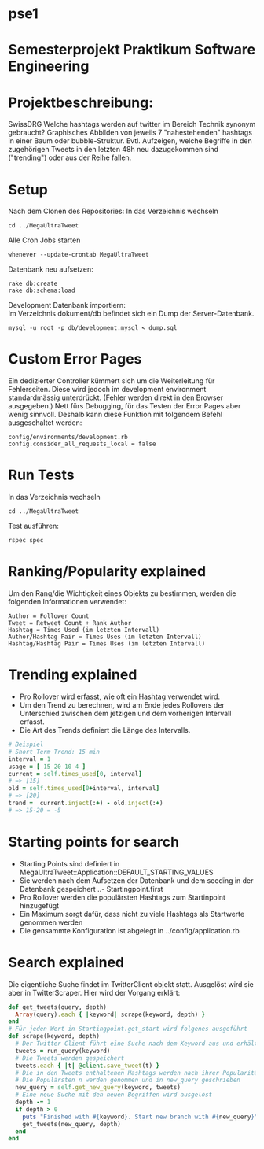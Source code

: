 # pse1
Semesterprojekt Praktikum Software Engineering
==============================================
# Projektbeschreibung:
SwissDRG
Welche hashtags werden auf twitter im Bereich Technik synonym gebraucht?
Graphisches Abbilden von jeweils 7 "nahestehenden" hashtags in einer Baum oder bubble-Struktur.
Evtl. Aufzeigen, welche Begriffe in den zugehörigen Tweets in den letzten 48h neu dazugekommen
sind ("trending") oder aus der Reihe fallen.

# Setup
Nach dem Clonen des Repositories:
In das Verzeichnis wechseln
```
cd ../MegaUltraTweet
```
Alle Cron Jobs starten
```
whenever --update-crontab MegaUltraTweet
```
Datenbank neu aufsetzen:
```
rake db:create
rake db:schema:load
```
Development Datenbank importiern:  
Im Verzeichnis dokument/db befindet sich ein Dump der Server-Datenbank.
```
mysql -u root -p db/development.mysql < dump.sql
```

# Custom Error Pages
Ein dedizierter Controller kümmert sich um die Weiterleitung für Fehlerseiten. Diese wird jedoch im development environment standardmässig unterdrückt. (Fehler werden direkt in den Browser ausgegeben.) Nett fürs Debugging, für das Testen der Error Pages aber wenig sinnvoll. Deshalb kann diese Funktion mit folgendem Befehl ausgeschaltet werden:
```
config/environments/development.rb
config.consider_all_requests_local = false
```

# Run Tests
In das Verzeichnis wechseln
```
cd ../MegaUltraTweet
```
Test ausführen:
```
rspec spec
```

# Ranking/Popularity explained
Um den Rang/die Wichtigkeit eines Objekts zu bestimmen, werden die folgenden Informationen verwendet:
```
Author = Follower Count
Tweet = Retweet Count + Rank Author
Hashtag = Times Used (im letzten Intervall)
Author/Hashtag Pair = Times Uses (im letzten Intervall)
Hashtag/Hashtag Pair = Times Uses (im letzten Intervall)
```
# Trending explained
- Pro Rollover wird erfasst, wie oft ein Hashtag verwendet wird.
- Um den Trend zu berechnen, wird am Ende jedes Rollovers der Unterschied zwischen dem jetzigen und dem vorherigen Intervall erfasst.
- Die Art des Trends definiert die Länge des Intervalls.
```ruby
# Beispiel
# Short Term Trend: 15 min
interval = 1
usage = [ 15 20 10 4 ]
current = self.times_used[0, interval]
# => [15]
old = self.times_used[0+interval, interval]
# => [20]
trend =  current.inject(:+) - old.inject(:+)
# => 15-20 = -5
```
# Starting points for search
- Starting Points sind definiert in MegaUltraTweet::Application::DEFAULT_STARTING_VALUES
- Sie werden nach dem Aufsetzen der Datenbank und dem seeding in der Datenbank gespeichert
..- Startingpoint.first
- Pro Rollover werden die populärsten Hashtags zum Startinpoint hinzugefügt
- Ein Maximum sorgt dafür, dass nicht zu viele Hashtags als Startwerte genommen werden
- Die gensammte Konfiguration ist abgelegt in ../config/application.rb
# Search explained
Die eigentliche Suche findet im TwitterClient objekt statt. Ausgelöst wird sie aber in TwitterScraper. Hier wird der Vorgang erklärt:
```ruby
def get_tweets(query, depth)
  Array(query).each { |keyword| scrape(keyword, depth) }
end
# Für jeden Wert in Startingpoint.get_start wird folgenes ausgeführt 
def scrape(keyword, depth)
  # Der Twitter Client führt eine Suche nach dem Keyword aus und erhält Tweets zurück
  tweets = run_query(keyword)
  # Die Tweets werden gespeichert
  tweets.each { |t| @client.save_tweet(t) }
  # Die in den Tweets enthaltenen Hashtags werden nach ihrer Popularität geordnet
  # Die Populärsten n werden genommen und in new_query geschrieben
  new_query = self.get_new_query(keyword, tweets)
  # Eine neue Suche mit den neuen Begriffen wird ausgelöst
  depth -= 1
  if depth > 0
    puts "Finished with #{keyword}. Start new branch with #{new_query}"
    get_tweets(new_query, depth)
  end
end
```
